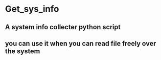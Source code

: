 # Get_sys_info
## A system info collecter python script
## you can use it when you can read file freely over the system
